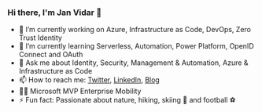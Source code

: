 ### Hi there, I'm Jan Vidar 👋

- 🔭 I’m currently working on Azure, Infrastructure as Code, DevOps, Zero Trust Identity
- 🌱 I’m currently learning Serverless, Automation, Power Platform, OpenID Connect and OAuth
- 💬 Ask me about Identity, Security, Management & Automation, Azure & Infrastructure as Code
- 📫 How to reach me: [Twitter](https://twitter.com/JanVidarElven), [LinkedIn](https://www.linkedin.com/in/JanVidarElven/), [Blog](https://gotoguy.blog)
- 🤴🏻 Microsoft MVP Enterprise Mobility
- ⚡ Fun fact: Passionate about nature, hiking, skiing 🚶 and football ⚽

<!--
**JanVidarElven/JanVidarElven** is a ✨ _special_ ✨ repository because its `README.md` (this file) appears on your GitHub profile.

Here are some ideas to get you started:

- 🔭 I’m currently working on ...
- 🌱 I’m currently learning ...
- 👯 I’m looking to collaborate on ...
- 🤔 I’m looking for help with ...
- 💬 Ask me about ...
- 📫 How to reach me: ...
- 😄 Pronouns: ...
- ⚡ Fun fact: ...
-->

